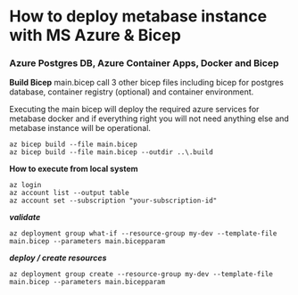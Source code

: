 
# How to deploy metabase instance with MS Azure & Bicep
### Azure Postgres DB, Azure Container Apps, Docker and Bicep

**Build Bicep**
main.bicep call 3 other bicep files including bicep for postgres database, container registry (optional) and container environment.

Executing the main bicep will deploy the required azure services for metabase docker and if everything right you will not need anything else and metabase instance will be operational.

```
az bicep build --file main.bicep
az bicep build --file main.bicep --outdir ..\.build
```

**How to execute from local system**
```
az login
az account list --output table
az account set --subscription "your-subscription-id"
```

***validate***
```
az deployment group what-if --resource-group my-dev --template-file main.bicep --parameters main.bicepparam
```

***deploy / create resources***
```
az deployment group create --resource-group my-dev --template-file main.bicep --parameters main.bicepparam
```